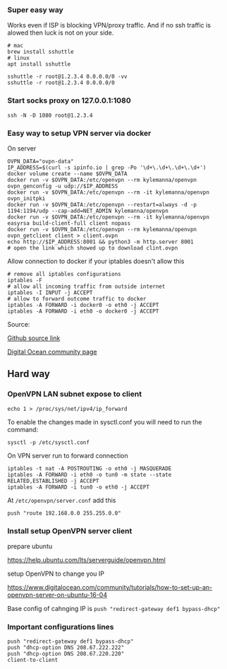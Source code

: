 ### Super easy way

Works even if ISP is blocking VPN/proxy traffic. And if no ssh traffic is alowed then luck is not on your side.

```
# mac
brew install sshuttle
# linux
apt install sshuttle

sshuttle -r root@1.2.3.4 0.0.0.0/0 -vv
sshuttle -r root@1.2.3.4 0.0.0.0/0

```

### Start socks proxy on 127.0.0.1:1080
```
ssh -N -D 1080 root@1.2.3.4
```

### Easy way to setup VPN server via docker

On server

```
OVPN_DATA="ovpn-data"
IP_ADDRESS=$(curl -s ipinfo.io | grep -Po '\d+\.\d+\.\d+\.\d+')
docker volume create --name $OVPN_DATA
docker run -v $OVPN_DATA:/etc/openvpn --rm kylemanna/openvpn ovpn_genconfig -u udp://$IP_ADDRESS
docker run -v $OVPN_DATA:/etc/openvpn --rm -it kylemanna/openvpn ovpn_initpki
docker run -v $OVPN_DATA:/etc/openvpn --restart=always -d -p 1194:1194/udp --cap-add=NET_ADMIN kylemanna/openvpn
docker run -v $OVPN_DATA:/etc/openvpn --rm -it kylemanna/openvpn easyrsa build-client-full client nopass
docker run -v $OVPN_DATA:/etc/openvpn --rm kylemanna/openvpn ovpn_getclient client > client.ovpn
echo http://$IP_ADDRESS:8001 && python3 -m http.server 8001
# open the link which showed up to download clint.ovpn
```

Allow connection to docker if your iptables doesn't allow this

```
# remove all iptables configurations
iptables -F
# allow all incoming traffic from outside internet
iptables -I INPUT -j ACCEPT
# allow to forward outcome traffic to docker
iptables -A FORWARD -i docker0 -o eth0 -j ACCEPT
iptables -A FORWARD -i eth0 -o docker0 -j ACCEPT
```

Source:

[Github source link](https://github.com/kylemanna/docker-openvpn)

[Digital Ocean community page](https://www.digitalocean.com/community/tutorials/how-to-run-openvpn-in-a-docker-container-on-ubuntu-14-04)

## Hard way

### OpenVPN LAN subnet expose to client

```
echo 1 > /proc/sys/net/ipv4/ip_forward
```

To enable the changes made in sysctl.conf you will need to run the command:

```
sysctl -p /etc/sysctl.conf

```

On VPN server run to forward connection

```
iptables -t nat -A POSTROUTING -o eth0 -j MASQUERADE
iptables -A FORWARD -i eth0 -o tun0 -m state --state RELATED,ESTABLISHED -j ACCEPT
iptables -A FORWARD -i tun0 -o eth0 -j ACCEPT
```

At `/etc/openvpn/server.conf` add this

```
push "route 192.168.0.0 255.255.0.0"

```

### Install setup OpenVPN server client

prepare ubuntu

https://help.ubuntu.com/lts/serverguide/openvpn.html

setup OpenVPN to change you IP

https://www.digitalocean.com/community/tutorials/how-to-set-up-an-openvpn-server-on-ubuntu-16-04

Base config of cahnging IP is `push "redirect-gateway def1 bypass-dhcp"`


### Important configurations lines

```
push "redirect-gateway def1 bypass-dhcp"
push "dhcp-option DNS 208.67.222.222"
push "dhcp-option DNS 208.67.220.220"
client-to-client

```

